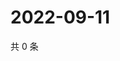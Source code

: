 # 2022-09-11

共 0 条

<!-- BEGIN WEIBO -->
<!-- 最后更新时间 Sun Sep 11 2022 23:17:41 GMT+0800 (China Standard Time) -->

<!-- END WEIBO -->
